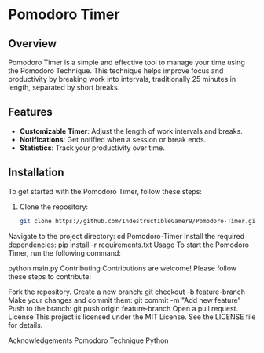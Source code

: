 # Pomodoro Timer

## Overview

Pomodoro Timer is a simple and effective tool to manage your time using the Pomodoro Technique. This technique helps improve focus and productivity by breaking work into intervals, traditionally 25 minutes in length, separated by short breaks.

## Features

- **Customizable Timer**: Adjust the length of work intervals and breaks.
- **Notifications**: Get notified when a session or break ends.
- **Statistics**: Track your productivity over time.

## Installation

To get started with the Pomodoro Timer, follow these steps:

1. Clone the repository:
   ```bash
   git clone https://github.com/IndestructibleGamer9/Pomodoro-Timer.git
Navigate to the project directory:
cd Pomodoro-Timer
Install the required dependencies:
pip install -r requirements.txt
Usage
To start the Pomodoro Timer, run the following command:

python main.py
Contributing
Contributions are welcome! Please follow these steps to contribute:

Fork the repository.
Create a new branch:
git checkout -b feature-branch
Make your changes and commit them:
git commit -m "Add new feature"
Push to the branch:
git push origin feature-branch
Open a pull request.
License
This project is licensed under the MIT License. See the LICENSE file for details.

Acknowledgements
Pomodoro Technique
Python
